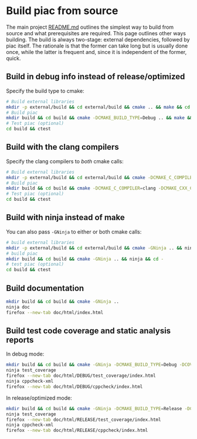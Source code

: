 # Build piac from source

The main project [README.md](../README.md) outlines the simplest way to build
from source and what prerequisites are required. This page outlines other ways
building. The build is always two-stage: external dependencies, followed by
piac itself. The rationale is that the former can take long but is usually done
once, while the latter is frequent and, since it is independent of the former,
quick.

## Build in debug info instead of release/optimized

Specify the build type to cmake:

```sh
# Build external libraries
mkdir -p external/build && cd external/build && cmake .. && make && cd -
# Build piac
mkdir build && cd build && cmake -DCMAKE_BUILD_TYPE=Debug .. && make && cd -
# Test piac (optional)
cd build && ctest
```

## Build with the clang compilers

Specify the clang compilers to _both_ cmake calls:

```sh
# Build external libraries
mkdir -p external/build && cd external/build && cmake -DCMAKE_C_COMPILER=clang -DCMAKE_CXX_COMPILER=clang++ .. && make && cd -
# Build piac
mkdir build && cd build && cmake -DCMAKE_C_COMPILER=clang -DCMAKE_CXX_COMPILER=clang++ .. && make && cd -
# Test piac (optional)
cd build && ctest
```

## Build with ninja instead of make

You can also pass `-GNinja` to either or both cmake calls:

```sh
# build external libraries
mkdir -p external/build && cd external/build && cmake -GNinja .. && ninja && cd -
# build piac
mkdir build && cd build && cmake -GNinja .. && ninja && cd -
# test piac (optional)
cd build && ctest
```

## Build documentation

```sh
mkdir build && cd build && cmake -GNinja ..
ninja doc
firefox --new-tab doc/html/index.html
```

## Build test code coverage and static analysis reports

In debug mode:
```sh
mkdir build && cd build && cmake -GNinja -DCMAKE_BUILD_TYPE=Debug -DCOVERAGE=on ..
ninja test_coverage
firefox --new-tab doc/html/DEBUG/test_coverage/index.html
ninja cppcheck-xml
firefox --new-tab doc/html/DEBUG/cppcheck/index.html
```

In release/optimized mode:
```sh
mkdir build && cd build && cmake -GNinja -DCMAKE_BUILD_TYPE=Release -DCOVERAGE=on ..
ninja test_coverage
firefox --new-tab doc/html/RELEASE/test_coverage/index.html
ninja cppcheck-xml
firefox --new-tab doc/html/RELEASE/cppcheck/index.html
```
